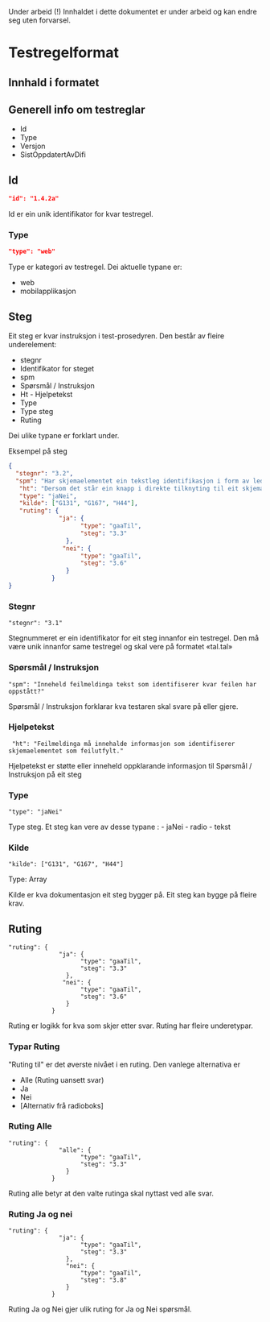 Under arbeid (!) Innhaldet i dette dokumentet er under arbeid og kan endre seg
uten forvarsel.

Testregelformat
===============

Innhald i formatet
------------------

Generell info om testreglar
---------------------------

- Id
-  Type
-  Versjon
-  SistOppdatertAvDifi 

## Id
```json
"id": "1.4.2a"
```
Id er ein unik identifikator for kvar testregel.

### Type

```json
"type": "web"
```

Type er kategori av testregel. Dei aktuelle typane er: 
- web 
- mobilapplikasjon

Steg
----

Eit steg er kvar instruksjon i test-prosedyren. Den består av fleire
underelement: 
- stegnr
- Identifikator for steget
- spm 
- Spørsmål / Instruksjon
- Ht - Hjelpetekst
- Type 
- Type steg 
- Ruting

Dei ulike typane er forklart under.

Eksempel på steg

```json
{
  "stegnr": "3.2",
  "spm": "Har skjemaelementet ein tekstleg identifikasjon i form av ledetekst, tekst på knapp eller instruksjon?",
   "ht": "Dersom det står ein knapp i direkte tilknyting til eit skjemafelt, og knappen skal brukast for å sende inn skjemaet, skal knappen beskrivande tekst.Knappen fungerer då som synleg ledetekst. Eksempel på slike skjema er: Melde på nyheitsbrev, globalt søk.</p>",
   "type": "jaNei",
   "kilde": ["G131", "G167", "H44"],
   "ruting": {
              "ja": {
                    "type": "gaaTil",
                    "steg": "3.3"
                },
               "nei": {
                    "type": "gaaTil",
                    "steg": "3.6"
                }
            }
}
```

### Stegnr

~~~~~~~~~~~~~~~~~~~~~~~~~~~~~~~~~~~~~~~~~~~~~~~~~~~~~~~~~~~~~~~~~~~~~~~~~~~~~~~~
"stegnr": "3.1"
~~~~~~~~~~~~~~~~~~~~~~~~~~~~~~~~~~~~~~~~~~~~~~~~~~~~~~~~~~~~~~~~~~~~~~~~~~~~~~~~

Stegnummeret er ein identifikator for eit steg innanfor ein testregel. Den må
være unik innanfor same testregel og skal vere på formatet «tal.tal»

### Spørsmål / Instruksjon

~~~~~~~~~~~~~~~~~~~~~~~~~~~~~~~~~~~~~~~~~~~~~~~~~~~~~~~~~~~~~~~~~~~~~~~~~~~~~~~~
"spm": "Inneheld feilmeldinga tekst som identifiserer kvar feilen har oppstått?"
~~~~~~~~~~~~~~~~~~~~~~~~~~~~~~~~~~~~~~~~~~~~~~~~~~~~~~~~~~~~~~~~~~~~~~~~~~~~~~~~

Spørsmål / Instruksjon forklarar kva testaren skal svare på eller gjere.

### Hjelpetekst

~~~~~~~~~~~~~~~~~~~~~~~~~~~~~~~~~~~~~~~~~~~~~~~~~~~~~~~~~~~~~~~~~~~~~~~~~~~~~~~~
 "ht": "Feilmeldinga må innehalde informasjon som identifiserer skjemaelementet som feilutfylt."
~~~~~~~~~~~~~~~~~~~~~~~~~~~~~~~~~~~~~~~~~~~~~~~~~~~~~~~~~~~~~~~~~~~~~~~~~~~~~~~~

Hjelpetekst er støtte eller inneheld oppklarande informasjon til Spørsmål /
Instruksjon på eit steg

### Type

~~~~~~~~~~~~~~~~~~~~~~~~~~~~~~~~~~~~~~~~~~~~~~~~~~~~~~~~~~~~~~~~~~~~~~~~~~~~~~~~
"type": "jaNei"
~~~~~~~~~~~~~~~~~~~~~~~~~~~~~~~~~~~~~~~~~~~~~~~~~~~~~~~~~~~~~~~~~~~~~~~~~~~~~~~~

Type steg. Et steg kan vere av desse typane : - jaNei - radio - tekst

### Kilde

~~~~~~~~~~~~~~~~~~~~~~~~~~~~~~~~~~~~~~~~~~~~~~~~~~~~~~~~~~~~~~~~~~~~~~~~~~~~~~~~
"kilde": ["G131", "G167", "H44"]
~~~~~~~~~~~~~~~~~~~~~~~~~~~~~~~~~~~~~~~~~~~~~~~~~~~~~~~~~~~~~~~~~~~~~~~~~~~~~~~~

Type: Array

Kilde er kva dokumentasjon eit steg bygger på. Eit steg kan bygge på fleire
krav.

Ruting
------

~~~~~~~~~~~~~~~~~~~~~~~~~~~~~~~~~~~~~~~~~~~~~~~~~~~~~~~~~~~~~~~~~~~~~~~~~~~~~~~~
"ruting": {
              "ja": {
                    "type": "gaaTil",
                    "steg": "3.3"
                },
               "nei": {
                    "type": "gaaTil",
                    "steg": "3.6"
                }
            }
~~~~~~~~~~~~~~~~~~~~~~~~~~~~~~~~~~~~~~~~~~~~~~~~~~~~~~~~~~~~~~~~~~~~~~~~~~~~~~~~

Ruting er logikk for kva som skjer etter svar. Ruting har fleire underetypar.


### Typar Ruting

"Ruting til" er det øverste nivået i en ruting. Den vanlege alternativa er  
-   Alle (Ruting uansett svar)
-   Ja
-   Nei
-   [Alternativ frå radioboks]

### Ruting Alle
~~~~~~~~~~~~~~~~~~~~~~~~~~~~~~~~~~~~~~~~~~~~~~~~~~~~~~~~~~~~~~~~~~~~~~~~~~~~~~~~
"ruting": {
              "alle": {
                    "type": "gaaTil",
                    "steg": "3.3"
                }
            }
~~~~~~~~~~~~~~~~~~~~~~~~~~~~~~~~~~~~~~~~~~~~~~~~~~~~~~~~~~~~~~~~~~~~~~~~~~~~~~~~

Ruting alle betyr at den valte rutinga skal nyttast ved alle svar. 

### Ruting Ja og nei
~~~~~~~~~~~~~~~~~~~~~~~~~~~~~~~~~~~~~~~~~~~~~~~~~~~~~~~~~~~~~~~~~~~~~~~~~~~~~~~~
"ruting": {
              "ja": {
                    "type": "gaaTil",
                    "steg": "3.3"
                },
                "nei": {
                    "type": "gaaTil",
                    "steg": "3.8"
                }
            }
~~~~~~~~~~~~~~~~~~~~~~~~~~~~~~~~~~~~~~~~~~~~~~~~~~~~~~~~~~~~~~~~~~~~~~~~~~~~~~~~
Ruting Ja og  Nei gjer ulik ruting for Ja og Nei spørsmål.
